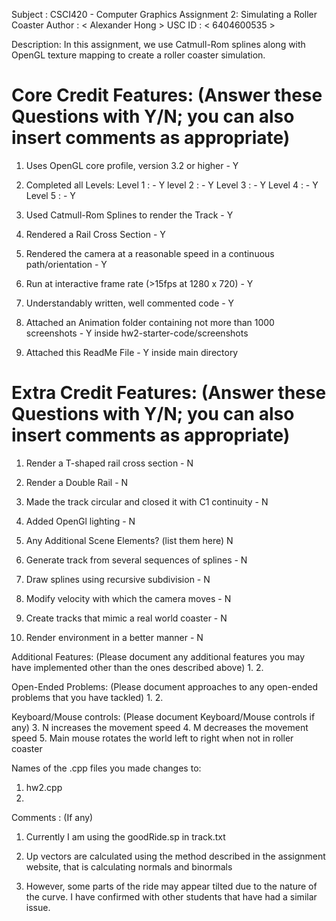 Subject 	: CSCI420 - Computer Graphics 
Assignment 2: Simulating a Roller Coaster
Author		: < Alexander Hong >
USC ID 		: < 6404600535 >

Description: In this assignment, we use Catmull-Rom splines along with OpenGL texture mapping to create a roller coaster simulation.

Core Credit Features: (Answer these Questions with Y/N; you can also insert comments as appropriate)
======================

1. Uses OpenGL core profile, version 3.2 or higher - Y

2. Completed all Levels:
  Level 1 : - Y
  level 2 : - Y
  Level 3 : - Y
  Level 4 : - Y
  Level 5 : - Y

3. Used Catmull-Rom Splines to render the Track - Y
 
4. Rendered a Rail Cross Section - Y

5. Rendered the camera at a reasonable speed in a continuous path/orientation - Y

6. Run at interactive frame rate (>15fps at 1280 x 720) - Y

7. Understandably written, well commented code - Y

8. Attached an Animation folder containing not more than 1000 screenshots - Y inside hw2-starter-code/screenshots

9. Attached this ReadMe File - Y inside main directory

Extra Credit Features: (Answer these Questions with Y/N; you can also insert comments as appropriate)
======================

1. Render a T-shaped rail cross section - N

2. Render a Double Rail - N

3. Made the track circular and closed it with C1 continuity - N

4. Added OpenGl lighting - N

5. Any Additional Scene Elements? (list them here) N

6. Generate track from several sequences of splines - N

7. Draw splines using recursive subdivision - N

8. Modify velocity with which the camera moves - N

9. Create tracks that mimic a real world coaster - N

10. Render environment in a better manner - N

Additional Features: (Please document any additional features you may have implemented other than the ones described above)
1. 
2.

Open-Ended Problems: (Please document approaches to any open-ended problems that you have tackled)
1.
2.

Keyboard/Mouse controls: (Please document Keyboard/Mouse controls if any)
3. N increases the movement speed
4. M decreases the movement speed
5. Main mouse rotates the world left to right when not in roller coaster

Names of the .cpp files you made changes to:
1. hw2.cpp
2.

Comments : (If any)
1. Currently I am using the goodRide.sp in track.txt

2. Up vectors are calculated using the method described in the assignment website, that is calculating normals and binormals

3. However, some parts of the ride may appear tilted due to the nature of the curve. I have confirmed with other students that have had a similar issue.




